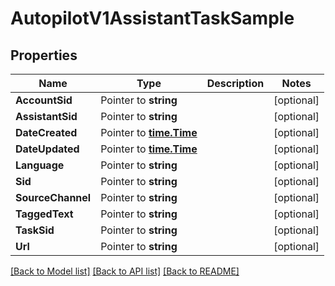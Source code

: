 # AutopilotV1AssistantTaskSample

## Properties

Name | Type | Description | Notes
------------ | ------------- | ------------- | -------------
**AccountSid** | Pointer to **string** |  | [optional] 
**AssistantSid** | Pointer to **string** |  | [optional] 
**DateCreated** | Pointer to [**time.Time**](time.Time.md) |  | [optional] 
**DateUpdated** | Pointer to [**time.Time**](time.Time.md) |  | [optional] 
**Language** | Pointer to **string** |  | [optional] 
**Sid** | Pointer to **string** |  | [optional] 
**SourceChannel** | Pointer to **string** |  | [optional] 
**TaggedText** | Pointer to **string** |  | [optional] 
**TaskSid** | Pointer to **string** |  | [optional] 
**Url** | Pointer to **string** |  | [optional] 

[[Back to Model list]](../README.md#documentation-for-models) [[Back to API list]](../README.md#documentation-for-api-endpoints) [[Back to README]](../README.md)


